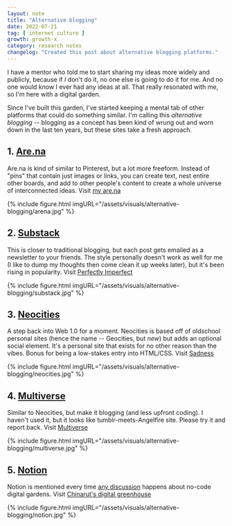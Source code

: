 ```yaml
---
layout: note
title: "Alternative blogging"
date: 2022-07-21
tag: [ internet culture ]
growth: growth-x
category: research notes
changelog: "Created this post about alternative blogging platforms."
---
```


I have a mentor who told me to start sharing my ideas more widely and publicly, because if *I* don't do it, no one else is going to do it for me. And no one would know I ever had any ideas at all. That really resonated with me, so I'm here with a digital garden.

Since I've built this garden, I've started keeping a mental tab of other platforms that could do something similar. I'm calling this *alternative blogging* -- blogging as a concept has been kind of wrung out and worn down in the last ten years, but these sites take a fresh approach. 

## 1. [Are.na](https://www.are.na/)

Are.na is kind of similar to Pinterest, but a lot more freeform. Instead of "pins" that contain just images or links, you can create text, nest entire other boards, and add to other people's content to create a whole universe of interconnected ideas. Visit [my are.na](https://www.are.na/alisa)

{% include figure.html imgURL="/assets/visuals/alternative-blogging/arena.jpg" %}

## 2. [Substack](https://substack.com/)

This is closer to traditional blogging, but each post gets emailed as a newsletter to your friends. The style personally doesn't work as well for me (I like to dump my thoughts then come clean it up weeks later), but it's been rising in popularity. Visit [Perfectly Imperfect](https://www.perfectlyimperfect.fyi/p/197-sabrina-fuentes)

{% include figure.html imgURL="/assets/visuals/alternative-blogging/substack.jpg" %}

## 3. [Neocities](https://neocities.org/)

A step back into Web 1.0 for a moment. Neocities is based off of oldschool personal sites (hence the name -- Geocities, but *new*) but adds an optional social element. It's a personal site that exists for no other reason than the vibes. Bonus for being a low-stakes entry into HTML/CSS. Visit [Sadness](https://sadgrl.online/)

{% include figure.html imgURL="/assets/visuals/alternative-blogging/neocities.jpg" %}

## 4. [Multiverse](https://multiverse.plus/)

Similar to Neocities, but make it blogging (and less upfront coding). I haven't used it, but it looks like tumblr-meets-Angelfire site. Please try it and report back. Visit [Multiverse](https://multiverse.plus/home)

{% include figure.html imgURL="/assets/visuals/alternative-blogging/multiverse.jpg" %}

## 5. [Notion](https://www.notion.so/product?fredir=1)

Notion is mentioned every time [any discussion](https://nesslabs.com/digital-garden-set-up) happens about no-code digital gardens. Visit [Chinarut's digital greenhouse](https://www.notion.so/Chinarut-s-Digital-Greenhouse-9b31c7ba8efc4bf9adcfa17a38c841ff)

{% include figure.html imgURL="/assets/visuals/alternative-blogging/notion.jpg" %}